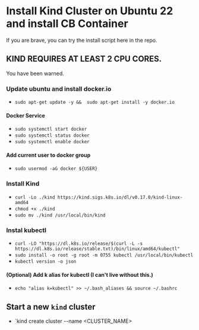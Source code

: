 # Install Kind Cluster on Ubuntu 22 and install CB Container
If you are brave, you can try the install script here in the repo. 
## KIND REQUIRES AT LEAST 2 CPU CORES. 
You have been warned.
### Update ubuntu and install docker.io
- `sudo apt-get update -y &&  sudo apt-get install -y docker.io`
#### Docker Service
- `sudo systemctl start docker`
- `sudo systemctl status docker`
- `sudo systemctl enable docker`
#### Add current user to docker group
- `sudo usermod -aG docker ${USER}`
### Install Kind
- `curl -Lo ./kind https://kind.sigs.k8s.io/dl/v0.17.0/kind-linux-amd64`
- `chmod +x ./kind`
- `sudo mv ./kind /usr/local/bin/kind`
### Instal kubectl
- `curl -LO "https://dl.k8s.io/release/$(curl -L -s https://dl.k8s.io/release/stable.txt)/bin/linux/amd64/kubectl"`
- `sudo install -o root -g root -m 0755 kubectl /usr/local/bin/kubectl`
- `kubectl version -o json`
#### (Optional) Add k alias for kubectl (I can't live without this.) 
- `echo "alias k=kubectl" >> ~/.bash_aliases && source ~/.bashrc`
## Start a new `kind` cluster
- `kind create cluster --name <CLUSTER_NAME>



